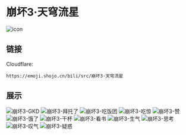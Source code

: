 # 崩坏3·天穹流星
![icon](https://emoji.shojo.cn/bili/src/崩坏3·天穹流星/icon.png)
## 链接
Cloudflare:
```
https://emoji.shojo.cn/bili/src/崩坏3·天穹流星
```
## 展示
![崩坏3-GKD](https://emoji.shojo.cn/bili/src/崩坏3·天穹流星/崩坏3-GKD.png)
![崩坏3-拜托了](https://emoji.shojo.cn/bili/src/崩坏3·天穹流星/崩坏3-拜托了.png)
![崩坏3-吃饭团](https://emoji.shojo.cn/bili/src/崩坏3·天穹流星/崩坏3-吃饭团.png)
![崩坏3-吃惊](https://emoji.shojo.cn/bili/src/崩坏3·天穹流星/崩坏3-吃惊.png)
![崩坏3-赞](https://emoji.shojo.cn/bili/src/崩坏3·天穹流星/崩坏3-赞.png)
![崩坏3-饿了](https://emoji.shojo.cn/bili/src/崩坏3·天穹流星/崩坏3-饿了.png)
![崩坏3-干杯](https://emoji.shojo.cn/bili/src/崩坏3·天穹流星/崩坏3-干杯.png)
![崩坏3-看书](https://emoji.shojo.cn/bili/src/崩坏3·天穹流星/崩坏3-看书.png)
![崩坏3-生气](https://emoji.shojo.cn/bili/src/崩坏3·天穹流星/崩坏3-生气.png)
![崩坏3-思考](https://emoji.shojo.cn/bili/src/崩坏3·天穹流星/崩坏3-思考.png)
![崩坏3-叹气](https://emoji.shojo.cn/bili/src/崩坏3·天穹流星/崩坏3-叹气.png)
![崩坏3-疑惑](https://emoji.shojo.cn/bili/src/崩坏3·天穹流星/崩坏3-疑惑.png)
